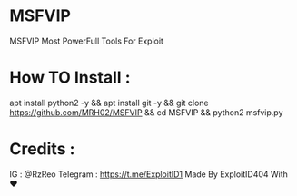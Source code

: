 # MSFVIP
MSFVIP Most PowerFull Tools For Exploit

# How TO Install :
apt install python2 -y && apt install git -y && git clone https://github.com/MRH02/MSFVIP && cd MSFVIP && python2 msfvip.py

# Credits :
IG : @RzReo
Telegram : https://t.me/ExploitID1
Made By ExploitID404 With ❤
